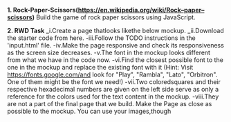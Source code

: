 **1. Rock-Paper-Scissors(https://en.wikipedia.org/wiki/Rock–paper–scissors)**
Build the game of rock paper scissors using JavaScript. 


**2. RWD Task**
_i.Create a page thatlooks likethe below mockup.
_ii.Download the starter code from here.
-iii.Follow the TODO instructions in the 'input.html' file.
-iv.Make the page responsive and check its responsiveness as the screen size decreases.
-v.The font in the mockup looks different from what we have in the code now.
-vi.Find  the  closest  possible  font  to  the  one  in  the  mockup  and  replace  the  existing  font  with  it  (Hint:  Visit https://fonts.google.com/and look for "Play", "Rambla", "Lato", "Orbitron". One of them might be the font we need!)
-vii.Two  coloredsquares  and  their  respective  hexadecimal  numbers  are  given  on  the  left  side  serve  as  only  a reference for the colors used for the text content in the mockup.
-viii.They are not a part of the final page that we build. Make the Page as close as possible to the mockup. You can use your images,though
